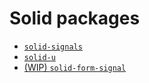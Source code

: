 # Solid packages

- [`solid-signals`](/packages/solid-signals/README.md)
- [`solid-u`](/packages/solid-u/README.md)
- [(WIP) `solid-form-signal`](/packages/solid-form-signal/README.md)
